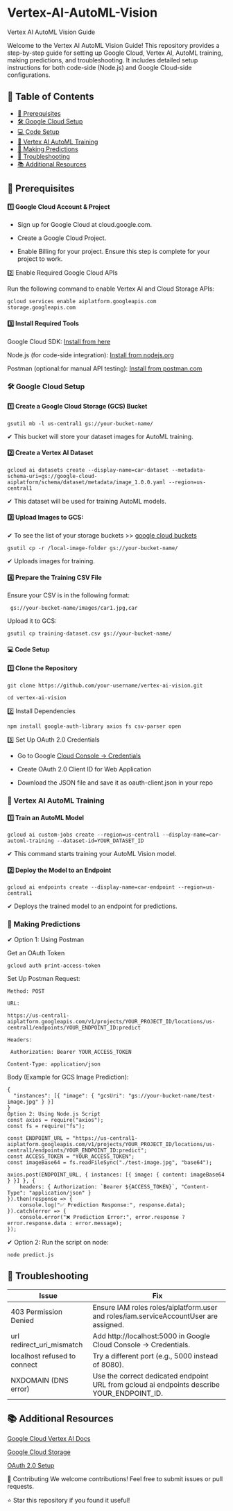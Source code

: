 # Vertex-AI-AutoML-Vision

Vertex AI AutoML Vision Guide

Welcome to the Vertex AI AutoML Vision Guide! This repository provides a step-by-step guide for setting up Google Cloud, Vertex AI, AutoML training, making predictions, and troubleshooting. It includes detailed setup instructions for both code-side (Node.js) and Google Cloud-side configurations.

## **📌 Table of Contents**

- [🚀 Prerequisites](#🚀-prerequisites)
- [🛠️ Google Cloud Setup](#🛠️-google-cloud-setup)
- [💻 Code Setup](#💻-code-setup)
- [🔧 Vertex AI AutoML Training](#🔧-vertex-ai-automl-training)
- [🤖 Making Predictions](#🤖-making-predictions)
- [🛑 Troubleshooting](#🛑-troubleshooting)
- [📚 Additional Resources](#📚-additional-resources)

## 🚀 Prerequisites

#### 1️⃣ Google Cloud Account & Project

- Sign up for Google Cloud at cloud.google.com.

- Create a Google Cloud Project.

- Enable Billing for your project. Ensure this step is complete for your project to work.

2️⃣ Enable Required Google Cloud APIs

Run the following command to enable Vertex AI and Cloud Storage APIs:

```
gcloud services enable aiplatform.googleapis.com storage.googleapis.com
```

#### 3️⃣ Install Required Tools

Google Cloud SDK: [Install from here](https://cloud.google.com/sdk/docs/install)

Node.js (for code-side integration): [Install from nodejs.org](https://nodejs.org/en)

Postman (optional:for manual API testing): [Install from postman.com](https://www.postman.com/)

### 🛠️ Google Cloud Setup

#### 1️⃣ Create a Google Cloud Storage (GCS) Bucket

```
gsutil mb -l us-central1 gs://your-bucket-name/
```

✔ This bucket will store your dataset images for AutoML training.

#### 2️⃣ Create a Vertex AI Dataset

```
gcloud ai datasets create --display-name=car-dataset --metadata-schema-uri=gs://google-cloud-aiplatform/schema/dataset/metadata/image_1.0.0.yaml --region=us-central1
```

✔ This dataset will be used for training AutoML models.

#### 3️⃣ Upload Images to GCS:

✔ To see the list of your storage buckets >> [google cloud buckets](https://console.cloud.google.com/storage/browser?project=caramel-day-448720-c7&prefix=&forceOnBucketsSortingFiltering=true)

```
gsutil cp -r /local-image-folder gs://your-bucket-name/
```

✔ Uploads images for training.

#### 4️⃣ Prepare the Training CSV File

Ensure your CSV is in the following format:

```
 gs://your-bucket-name/images/car1.jpg,car
```

Upload it to GCS:

```
gsutil cp training-dataset.csv gs://your-bucket-name/
```

#### 💻 Code Setup

#### 1️⃣ Clone the Repository

```
git clone https://github.com/your-username/vertex-ai-vision.git

cd vertex-ai-vision

```

2️⃣ Install Dependencies

```
npm install google-auth-library axios fs csv-parser open
```

3️⃣ Set Up OAuth 2.0 Credentials

- Go to Google
  [Cloud Console → Credentials](https://console.cloud.google.com/apis/credentials?project=caramel-day-448720-c7)

- Create OAuth 2.0 Client ID for Web Application

- Download the JSON file and save it as oauth-client.json in your repo

### 🔧 Vertex AI AutoML Training

#### 1️⃣ Train an AutoML Model

```
gcloud ai custom-jobs create --region=us-central1 --display-name=car-automl-training --dataset-id=YOUR_DATASET_ID
```

✔ This command starts training your AutoML Vision model.

#### 2️⃣ Deploy the Model to an Endpoint

```
gcloud ai endpoints create --display-name=car-endpoint --region=us-central1
```

✔ Deploys the trained model to an endpoint for predictions.

### 🤖 Making Predictions

✔ Option 1: Using Postman

Get an OAuth Token

```
gcloud auth print-access-token
```

Set Up Postman Request:

```
Method: POST

URL:

https://us-central1-aiplatform.googleapis.com/v1/projects/YOUR_PROJECT_ID/locations/us-central1/endpoints/YOUR_ENDPOINT_ID:predict

Headers:

 Authorization: Bearer YOUR_ACCESS_TOKEN

Content-Type: application/json
```

Body (Example for GCS Image Prediction):

```
{
  "instances": [{ "image": { "gcsUri": "gs://your-bucket-name/test-image.jpg" } }]
}
Option 2: Using Node.js Script
const axios = require("axios");
const fs = require("fs");

const ENDPOINT_URL = "https://us-central1-aiplatform.googleapis.com/v1/projects/YOUR_PROJECT_ID/locations/us-central1/endpoints/YOUR_ENDPOINT_ID:predict";
const ACCESS_TOKEN = "YOUR_ACCESS_TOKEN";
const imageBase64 = fs.readFileSync("./test-image.jpg", "base64");

axios.post(ENDPOINT_URL, { instances: [{ image: { content: imageBase64 } }] }, {
    headers: { Authorization: `Bearer ${ACCESS_TOKEN}`, "Content-Type": "application/json" }
}).then(response => {
    console.log("✅ Prediction Response:", response.data);
}).catch(error => {
    console.error("❌ Prediction Error:", error.response ? error.response.data : error.message);
});

```

✔ Option 2: Run the script on node:

`node predict.js`

## 🛑 Troubleshooting

| Issue                        | Fix                                                                                        |
| ---------------------------- | ------------------------------------------------------------------------------------------ |
| 403 Permission Denied        | Ensure IAM roles roles/aiplatform.user and roles/iam.serviceAccountUser are assigned.      |
| url redirect_uri_mismatch    | Add http://localhost:5000 in Google Cloud Console → Credentials.                           |
| localhost refused to connect | Try a different port (e.g., 5000 instead of 8080).                                         |
| NXDOMAIN (DNS error)         | Use the correct dedicated endpoint URL from gcloud ai endpoints describe YOUR_ENDPOINT_ID. |

## 📚 Additional Resources

[Google Cloud Vertex AI Docs](https://cloud.google.com/vertex-ai/docs)

[Google Cloud Storage](https://cloud.google.com/storage/docs/)

[OAuth 2.0 Setup](https://developers.google.com/identity/protocols/oauth2)

🚀 Contributing
We welcome contributions! Feel free to submit issues or pull requests.

⭐ Star this repository if you found it useful!


